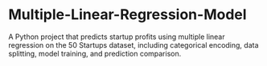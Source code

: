 # Multiple-Linear-Regression-Model
A Python project that predicts startup profits using multiple linear regression on the 50 Startups dataset, including categorical encoding, data splitting, model training, and prediction comparison.
